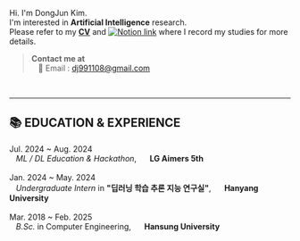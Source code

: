 Hi. I'm DongJun Kim. <br>
I'm interested in **Artificial Intelligence** research.  <br>
Please refer to my **[CV](https://github.com/user-attachments/files/16359191/CV.pdf)** and <a href="https://rainbow-felidae-703.notion.site/DongJun-Kim-37e060fa07e54ae6a00f945255b0d0b8?pvs=4"><img src="https://img.shields.io/badge/Notion-000000?style=flat-square&logo=Notion&logoColor=white" alt="Notion link"/></a> where I record my studies for more details. <br>

> **Contact me at** <br>
&nbsp;&nbsp; 📧 Email : dj991108@gmail.com <br>
<br>

***
## 📚 EDUCATION & EXPERIENCE <br>

Jul. 2024 ~ Aug. 2024 <br>
&nbsp;&nbsp; _ML / DL Education & Hackathon_,&nbsp;&nbsp;&nbsp;&nbsp;&nbsp; **LG Aimers 5th**
<br><br>
Jan. 2024 ~ May. 2024 <br>
&nbsp;&nbsp; _Undergraduate Intern_ in **"딥러닝 학습 추론 지능 연구실"**,&nbsp;&nbsp;&nbsp;&nbsp;&nbsp; **Hanyang University**
<br><br>
Mar. 2018 ~ Feb. 2025 <br>
&nbsp;&nbsp; _B.Sc._ in Computer Engineering,&nbsp;&nbsp;&nbsp;&nbsp;&nbsp; **Hansung University**

<br>
